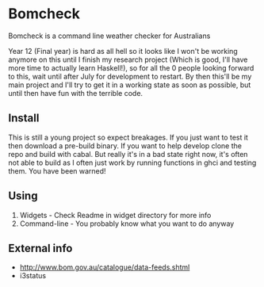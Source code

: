 Bomcheck
========

Bomcheck is a command line weather checker for Australians


Year 12 (Final year) is hard as all hell so it looks like I won't be working anymore on this until I finish my research project (Which is good, I'll have more time to actually learn Haskell!), so for all the 0 people looking forward to this, wait until after July for development to restart. By then this'll be my main project and I'll try to get it in a working state as soon as possible, but until then have fun with the terrible code.

Install
-------

This is still a young project so expect breakages. If you just want to test it then download a pre-build binary. If you want to help develop clone the repo and build with cabal. But really it's in a bad state right now, it's often not able to build as I often just work by running functions in ghci and testing them. You have been warned!

Using
-----

1. Widgets - Check Readme in widget directory for more info
2. Command-line - You probably know what you want to do anyway

External info
-------------

* http://www.bom.gov.au/catalogue/data-feeds.shtml
* i3status
